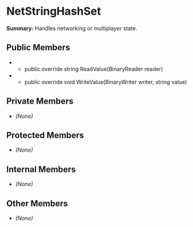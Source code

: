# NetStringHashSet

**Summary:** Handles networking or multiplayer state.

## Public Members
- - public override string ReadValue(BinaryReader reader)
- - public override void WriteValue(BinaryWriter writer, string value)

## Private Members
- *(None)*

## Protected Members
- *(None)*

## Internal Members
- *(None)*

## Other Members
- *(None)*
